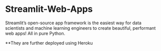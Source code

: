 # Streamlit-Web-Apps
Streamlit’s open-source app framework is the easiest way for data scientists and machine learning engineers to create beautiful, performant web apps!  All in pure Python. 

**They are further deployed using Heroku 
